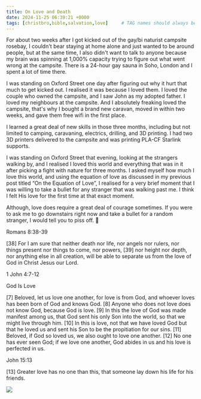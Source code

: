 ```yaml
---
title: On Love and Death
date: 2024-11-25 06:39:21 +0000
tags: [christbro,bible,salvation,love]     # TAG names should always be lowercase
---
```


For about two weeks after I got kicked out of the gay/bi naturist campsite rosebay, I couldn't bear staying at home alone and just wanted to be around people, but at the same time, I also didn't want to talk to anyone because my brain was spinning at 1,000% capacity trying to figure out what went wrong at the campsite. There is a 24-hour gay sauna in Soho, London and I spent a lot of time there.

I was standing on Oxford Street one day after figuring out why it hurt that much to get kicked out. I realised it was because I loved them. I loved the couple who owned the campsite, and I saw John as my adopted father. I loved my neighbours at the campsite. And I absolutely freaking loved the campsite, that's why I bought a brand new caravan, moved in within two weeks, and gave them free wifi in the first place.

I learned a great deal of new skills in those three months, including but not limited to camping, caravaning, electrics, drilling, and 3D printing. I had two 3D printers delivered to the campsite and was printing PLA-CF Starlink supports.

I was standing on Oxford Street that evening, looking at the strangers walking by, and I realised I loved this world and everything that was in it after picking a fight with nature for three months. I asked myself how much I love this world, and using the equation of love as discussed in my previous post titled “On the Equation of Love”, I realised for a very brief moment that I was willing to take a bullet for any stranger that was walking past me. I think I felt His love for the first time at that exact moment.

Although, love does require a great deal of courage sometimes. If you were to ask me to go downstairs right now and take a bullet for a random stranger, I would tell you to piss off. 🥹

Romans 8:38-39

[38] For I am sure that neither death nor life, nor angels nor rulers, nor things present nor things to come, nor powers, [39] nor height nor depth, nor anything else in all creation, will be able to separate us from the love of God in Christ Jesus our Lord.

1 John 4:7-12

God Is Love

[7] Beloved, let us love one another, for love is from God, and whoever loves has been born of God and knows God. [8] Anyone who does not love does not know God, because God is love. [9] In this the love of God was made manifest among us, that God sent his only Son into the world, so that we might live through him. [10] In this is love, not that we have loved God but that he loved us and sent his Son to be the propitiation for our sins. [11] Beloved, if God so loved us, we also ought to love one another. [12] No one has ever seen God; if we love one another, God abides in us and his love is perfected in us.

John 15:13

[13] Greater love has no one than this, that someone lay down his life for his friends.

![](/3fbaa166e801837dd4f50756fb8f587e.jpeg)